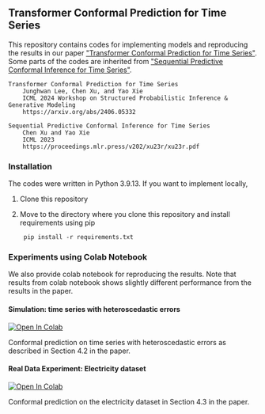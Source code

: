 ## Transformer Conformal Prediction for Time Series

This repository contains codes for implementing models and reproducing the results in our paper ["Transformer Conformal Prediction for Time Series"](https://arxiv.org/abs/2406.05332). Some parts of the codes are inherited from ["Sequential Predictive Conformal Inference for Time Series"](https://proceedings.mlr.press/v202/xu23r/xu23r.pdf).

    Transformer Conformal Prediction for Time Series
        Junghwan Lee, Chen Xu, and Yao Xie
        ICML 2024 Workshop on Structured Probabilistic Inference & Generative Modeling
        https://arxiv.org/abs/2406.05332

    Sequential Predictive Conformal Inference for Time Series
        Chen Xu and Yao Xie
        ICML 2023
        https://proceedings.mlr.press/v202/xu23r/xu23r.pdf

### Installation
The codes were written in Python 3.9.13. If you want to implement locally,

1. Clone this repository
2. Move to the directory where you clone this repository and install requirements using pip

        pip install -r requirements.txt

### Experiments using Colab Notebook
We also provide colab notebook for reproducing the results. Note that results from colab notebook shows slightly different performance from the results in the paper.

#### Simulation: time series with heteroscedastic errors
<a target="_blank" href="https://colab.research.google.com/github/Jayaos/TCPTS/blob/main/examples/hetero_example.ipynb">
  <img src="https://colab.research.google.com/assets/colab-badge.svg" alt="Open In Colab"/>
</a>

Conformal prediction on time series with heteroscedastic errors as described in Section 4.2 in the paper.

#### Real Data Experiment: Electricity dataset
<a target="_blank" href="https://colab.research.google.com/github/Jayaos/TCPTS/blob/main/examples/hetero_example.ipynb">
  <img src="https://colab.research.google.com/assets/colab-badge.svg" alt="Open In Colab"/>
</a>

Conformal prediction on the electricity dataset in Section 4.3 in the paper.
